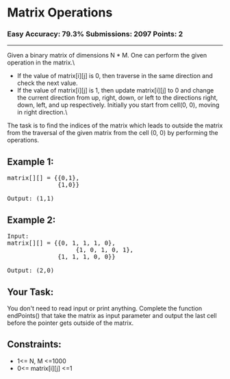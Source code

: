 # Matrix Operations

### Easy Accuracy: 79.3% Submissions: 2097 Points: 2

---

Given a binary matrix of dimensions N \* M. One can perform the given operation in the matrix.\

- If the value of matrix[i][j] is 0, then traverse in the same direction and check the next value.
- If the value of matrix[i][j] is 1, then update matrix[i][j] to 0 and change the current direction from up, right, down, or left to the directions right, down, left, and up respectively.
  Initially you start from cell(0, 0), moving in right direction.\

The task is to find the indices of the matrix which leads to outside the matrix from the traversal of the given matrix from the cell (0, 0) by performing the operations.

## Example 1:

<pre>
matrix[][] = {{0,1},
              {1,0}}

Output: (1,1)
</pre>

## Example 2:

<pre>
Input: 
matrix[][] = {{0, 1, 1, 1, 0},
                   {1, 0, 1, 0, 1},
              {1, 1, 1, 0, 0}}

Output: (2,0)
</pre>

## Your Task:

You don't need to read input or print anything. Complete the function endPoints() that take the matrix as input parameter and output the last cell before the pointer gets outside of the matrix.

## Constraints:

- 1<= N, M <=1000
- 0<= matrix[i][j] <=1
